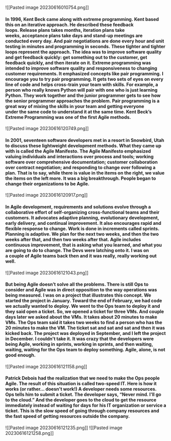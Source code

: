 ![[Pasted image 20230616010754.png]]
#### In 1996, Kent Beck came along with extreme programming. Kent based this on an iterative approach. He described these feedback loops. Release plans takes months, iteration plans take weeks, acceptance plans take days and stand-up meetings are conducted every day. And pair negotiations are done every hour and unit testing in minutes and programming in seconds. These tighter and tighter loops represent the approach. The idea was to improve software quality and get feedback quickly: get something out to the customer, get feedback quickly, and then iterate on it. Extreme programming was intended to improve software quality and responsiveness to changing customer requirements. It emphasized concepts like pair programming. I encourage you to try pair programming. It gets two sets of eyes on every line of code and helps cross-train your team with skills. For example, a person who really knows Python will pair with one who is just learning Python. They work together and the junior programmer gets to see how the senior programmer approaches the problem. Pair programming is a great way of mixing the skills in your team and getting everyone under the same code to understand it at the same time. Kent Beck’s Extreme Programming was one of the first Agile methods. 

![[Pasted image 20230616120749.png]]
#### In 2001, seventeen software developers met in a resort in Snowbird, Utah to discuss these lightweight development methods. What they came up with is called the Agile Manifesto. The Agile Manifesto emphasized valuing individuals and interactions over process and tools; working software over comprehensive documentation; customer collaboration over contract negotiation; and responding to change over following a plan. That is to say, while there is value in the items on the right, we value the items on the left more. It was a big breakthrough. People began to change their organizations to be Agile.

![[Pasted image 20230616120917.png]]
#### In Agile development, requirements and solutions evolve through a collaborative effort of self-organizing cross-functional teams and their customers. It advocates adaptive planning, evolutionary development, early delivery, and continual improvement. It also encourages rapid and flexible response to change. Work is done in increments called sprints. Planning is adaptive. We plan for the next two weeks, and then the two weeks after that, and then two weeks after that. Agile includes continuous improvement, that is asking what you learned, and what you are going to do to change. The Devs were latching onto it. I was on a couple of Agile teams back then and it was really, really working out well. 
![[Pasted image 20230616121043.png]]

#### But being Agile doesn’t solve all the problems. There is still Ops to consider and Agile was in direct opposition to the way operations was being measured. I was on a project that illustrates this concept. We started the project in January. Toward the end of February, we had code we actually wanted to deploy. We went to the Ops team to deploy it and they said open a ticket. So, we opened a ticket for three VMs. And couple days later we asked about the VMs. It takes about 20 minutes to make VMs. The Ops team said it takes two weeks to find a person who has the 20 minutes to make the VM. The ticket sat and sat and sat and then it was kicked back. The project was deployed in September, and I left the project in December. I couldn't take it. It was crazy that the developers were being Agile, working in sprints, working in sprints, and then waiting, waiting, waiting for the Ops team to deploy something. Agile, alone, is not good enough.
![[Pasted image 20230616121158.png]]

#### Patrick Debois had the realization that we need to make the Ops people Agile. The result of this situation is called two-speed IT. Here is how it works (or rather... doesn't work!) A developer needs some resources. Ops tells him to submit a ticket. The developer says, “Never mind. I'll go to the cloud.” And the developer goes to the cloud to get the resource immediately instead of waiting for days for his IT organization or service a ticket. This is the slow speed of going through company resources and the fast speed of getting resources outside the company.
![[Pasted image 20230616121235.png]]
![[Pasted image 20230616121258.png]]



